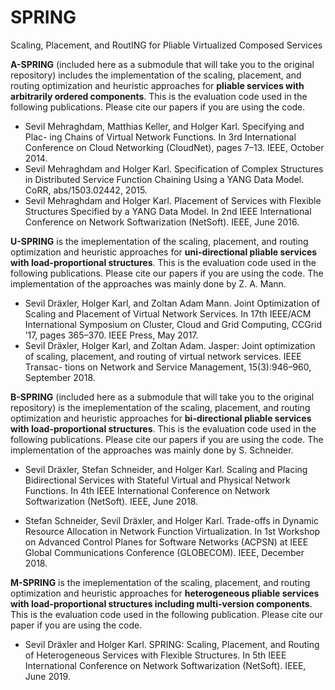 # SPRING
Scaling, Placement, and RoutING for Pliable Virtualized Composed Services

**A-SPRING** (included here as a submodule that will take you to the original repository) includes the implementation of the scaling, placement, and routing optimization and heuristic approaches for **pliable services with arbitrarily ordered components**. This is the evaluation code used in the following publications. Please cite our papers if you are using the code.

- Sevil Mehraghdam, Matthias Keller, and Holger Karl. Specifying and Plac- ing Chains of Virtual Network Functions. In 3rd International Conference on Cloud Networking (CloudNet), pages 7–13. IEEE, October 2014.
- Sevil Mehraghdam and Holger Karl. Specification of Complex Structures in Distributed Service Function Chaining Using a YANG Data Model. CoRR, abs/1503.02442, 2015.
- Sevil Mehraghdam and Holger Karl. Placement of Services with Flexible Structures Specified by a YANG Data Model. In 2nd IEEE International Conference on Network Softwarization (NetSoft). IEEE, June 2016.

**U-SPRING** is the imeplementation of the scaling, placement, and routing optimization and heuristic approaches for **uni-directional pliable services with load-proportional structures**. This is the evaluation code used in the following publications. Please cite our papers if you are using the code. The implementation of the approaches was mainly done by Z. A. Mann.

- Sevil Dräxler, Holger Karl, and Zoltan Adam Mann. Joint Optimization of Scaling and Placement of Virtual Network Services. In 17th IEEE/ACM International Symposium on Cluster, Cloud and Grid Computing, CCGrid ’17, pages 365–370. IEEE Press, May 2017.
- Sevil Dräxler, Holger Karl, and Zoltan Adam. Jasper: Joint optimization of scaling, placement, and routing of virtual network services. IEEE Transac- tions on Network and Service Management, 15(3):946–960, September 2018.

**B-SPRING** (included here as a submodule that will take you to the original repository) is the imeplementation of the scaling, placement, and routing optimization and heuristic approaches for **bi-directional pliable services with load-proportional structures**. This is the evaluation code used in the following publications. Please cite our papers if you are using the code. The implementation of the approaches was mainly done by S. Schneider.

- Sevil Dräxler, Stefan Schneider, and Holger Karl. Scaling and Placing Bidirectional Services with Stateful Virtual and Physical Network Functions. In 4th IEEE International Conference on Network Softwarization (NetSoft). IEEE, June 2018.

- Stefan Schneider, Sevil Dräxler, and Holger Karl. Trade-offs in Dynamic Resource Allocation in Network Function Virtualization. In 1st Workshop on Advanced Control Planes for Software Networks (ACPSN) at IEEE Global Communications Conference (GLOBECOM). IEEE, December 2018.

**M-SPRING** is the imeplementation of the scaling, placement, and routing optimization and heuristic approaches for **heterogeneous pliable services with load-proportional structures including multi-version components**. This is the evaluation code used in the following publication. Please cite our paper if you are using the code.

- Sevil Dräxler and Holger Karl. SPRING: Scaling, Placement, and Routing of Heterogeneous Services with Flexible Structures. In 5th IEEE International Conference on Network Softwarization (NetSoft). IEEE, June 2019.




